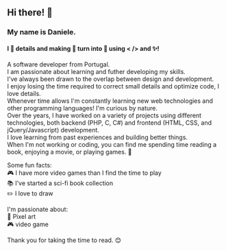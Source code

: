 <!---
danielepsvc/danielepsvc is a ✨ special ✨ repository because its `README.md` (this file) appears on your GitHub profile.
You can click the Preview link to take a look at your changes.
--->

## Hi there! 👋
### My name is Daniele.
#### I 💖 details and making 🐛 turn into 🦋 using &lt; &sol;&gt; and ✨!

A software developer from Portugal.<br>
I am passionate about learning and futher developing my skills.<br>
I've always been drawn to the overlap between design and development.<br>
I enjoy losing the time required to correct small details and optimize
code, I love details.<br>
Whenever time allows I'm constantly learning new web technologies and
other programming languages! I'm curious by nature.<br>
Over the years, I have worked on a variety of projects using different
technologies, both backend (PHP, C, C#) and frontend (HTML, CSS, and
jQuery/Javascript) development.<br>
I love learning from past experiences and building better things.<br>
When I'm not working or coding, you can find me spending time reading a
book, enjoying a movie, or playing games. 🌛<br>

Some fun facts: <br>
🎮 I have more video games than I find the time to play<br>
📚 I've started a sci-fi book collection<br>
✏️ I love to draw<br>

I'm passionate about:<br>
👾 Pixel art<br>
🎮 video game<br>

Thank you for taking the time to read. 😊

<!---
<a href="https://ko-fi.com/danielepsvc"> <img align="left" src="https://storage.ko-fi.com/cdn/brandasset/kofi_bg_tag_dark.png" width="210" /></a></p><br><br>
--->
